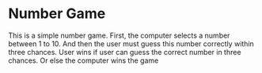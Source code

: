 # Number Game
This is a simple number game. First, the computer selects a number between 1 to 10. And then the user must guess this number correctly 
within three chances. User wins if user can guess the correct number in three chances. Or else the computer wins the game
